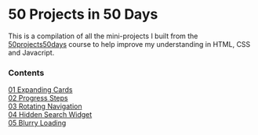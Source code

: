 # 50 Projects in 50 Days
This is a compilation of all the mini-projects I built from the [50projects50days](https://www.50projects50days.com/) course to help improve my understanding in HTML, CSS and Javacript.

### Contents
[01 Expanding Cards](https://github.com/irahrosete/50projects-50days/tree/main/01-expanding-cards)<br>
[02 Progress Steps](https://github.com/irahrosete/50projects-50days/tree/main/02-progress-steps)<br>
[03 Rotating Navigation](https://github.com/irahrosete/50projects-50days/tree/main/03-rotating-navigation)<br>
[04 Hidden Search Widget](https://github.com/irahrosete/50projects-50days/tree/main/04-hidden-search-widget)<br>
[05 Blurry Loading]()